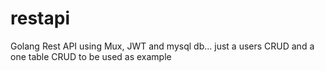 # restapi
Golang Rest API using Mux, JWT and mysql db... just a users CRUD and a one table CRUD to be used as example
